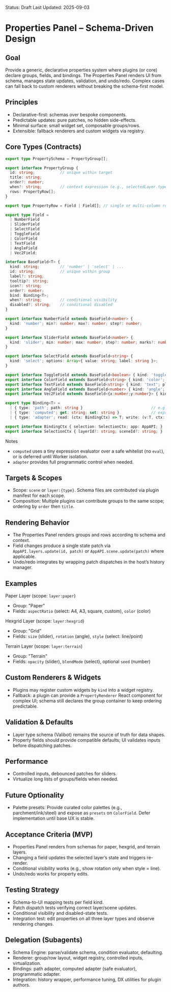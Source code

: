 Status: Draft
Last Updated: 2025-09-03

# Properties Panel – Schema-Driven Design

## Goal

Provide a generic, declarative properties system where plugins (or core) declare groups, fields, and bindings. The Properties Panel renders UI from schema, manages state updates, validation, and undo/redo. Complex cases can fall back to custom renderers without breaking the schema-first model.

## Principles

- Declarative-first: schemas over bespoke components.
- Predictable updates: pure patches, no hidden side-effects.
- Minimal surface: small widget set, composable groups/rows.
- Extensible: fallback renderers and custom widgets via registry.

## Core Types (Contracts)

```ts
export type PropertySchema = PropertyGroup[];

export interface PropertyGroup {
  id: string;           // unique within target
  title: string;
  order?: number;
  when?: string;        // context expression (e.g., selectedLayer.type === 'terrain')
  rows: PropertyRow[];
}

export type PropertyRow = Field | Field[]; // single or multi-column row (2 max for MVP)

export type Field =
  | NumberField
  | SliderField
  | SelectField
  | ToggleField
  | ColorField
  | TextField
  | AngleField
  | Vec2Field;

interface BaseField<T> {
  kind: string;         // 'number' | 'select' | ...
  id: string;           // unique within group
  label?: string;
  tooltip?: string;
  icon?: string;
  order?: number;
  bind: Binding<T>;
  when?: string;        // conditional visibility
  disabled?: string;    // conditional disabled
}

export interface NumberField extends BaseField<number> {
  kind: 'number'; min?: number; max?: number; step?: number;
}

export interface SliderField extends BaseField<number> {
  kind: 'slider'; min: number; max: number; step?: number; marks?: number[];
}

export interface SelectField extends BaseField<string> {
  kind: 'select'; options: Array<{ value: string; label: string }>;
}

export interface ToggleField extends BaseField<boolean> { kind: 'toggle'; }
export interface ColorField extends BaseField<string> { kind: 'color'; format?: 'hex'|'rgba'; }
export interface TextField extends BaseField<string> { kind: 'text'; placeholder?: string; }
export interface AngleField extends BaseField<number> { kind: 'angle'; unit?: 'deg'|'rad'; }
export interface Vec2Field extends BaseField<{x:number;y:number}> { kind: 'vec2'; }

export type Binding<T> =
  | { type: 'path'; path: string }                              // e.g., 'layers[sel].state.opacity'
  | { type: 'computed'; get: string; set: string }              // expr strings evaluated in safe context
  | { type: 'adapter'; read: (ctx: BindingCtx) => T; write: (v:T, ctx: BindingCtx) => void };

export interface BindingCtx { selection: SelectionCtx; app: AppAPI; }
export interface SelectionCtx { layerId?: string; sceneId?: string; }
```

Notes
- `computed` uses a tiny expression evaluator over a safe whitelist (no `eval`), or is deferred until Worker isolation.
- `adapter` provides full programmatic control when needed.

## Targets & Scopes

- Scope: `scene` or `layer:{type}`. Schema files are contributed via plugin manifest for each scope.
- Composition: Multiple plugins can contribute groups to the same scope; ordering by `order` then `title`.

## Rendering Behavior

- The Properties Panel renders groups and rows according to schema and context.
- Field changes produce a single state patch via `AppAPI.layers.update(id, patch)` or `AppAPI.scene.update(patch)` where applicable.
- Undo/redo integrates by wrapping patch dispatches in the host’s history manager.

## Examples

Paper Layer (scope: `layer:paper`)
- Group: "Paper"
- Fields: `aspectRatio` (select: A4, A3, square, custom), `color` (color)

Hexgrid Layer (scope: `layer:hexgrid`)
- Group: "Grid"
- Fields: `size` (slider), `rotation` (angle), `style` (select: line/point)

Terrain Layer (scope: `layer:terrain`)
- Group: "Terrain"
- Fields: `opacity` (slider), `blendMode` (select), optional `seed` (number)

## Custom Renderers & Widgets

- Plugins may register custom widgets by `kind` into a widget registry.
- Fallback: a plugin can provide a `PropertyRenderer` React component for complex UI; schema still declares the group container to keep ordering predictable.

## Validation & Defaults

- Layer type schema (Valibot) remains the source of truth for data shapes.
- Property fields should provide compatible defaults; UI validates inputs before dispatching patches.

## Performance

- Controlled inputs, debounced patches for sliders.
- Virtualize long lists of groups/fields when needed.

## Future Optionality

- Palette presets: Provide curated color palettes (e.g., parchment/ink/steel) and expose as `presets` on `ColorField`. Defer implementation until base UX is stable.

## Acceptance Criteria (MVP)

- Properties Panel renders from schemas for paper, hexgrid, and terrain layers.
- Changing a field updates the selected layer’s state and triggers re-render.
- Conditional visibility works (e.g., show rotation only when style = line).
- Undo/redo works for property edits.

## Testing Strategy

- Schema-to-UI mapping tests per field kind.
- Patch dispatch tests verifying correct layer/scene updates.
- Conditional visibility and disabled-state tests.
- Integration test: edit properties on all three layer types and observe rendering changes.

## Delegation (Subagents)

- Schema Engine: parse/validate schema, condition evaluator, defaulting.
- Renderer: group/row layout, widget registry, controlled inputs, virtualization.
- Bindings: path adapter, computed adapter (safe evaluator), programmatic adapter.
- Integration: history wrapper, performance tuning, DX utilities for plugin authors.

